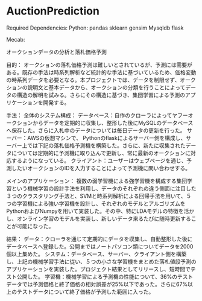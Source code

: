 AuctionPrediction
============================================

Required Dependencies:
Python:
pandas
sklearn
gensim
Mysqldb
flask

Mecab:


オークションデータの分析と落札価格予測

目的：
オークションの落札価格予測は難しいとされているが、予測には需要がある。既存の手法は時系列解析など統計的な手法に基づいているため、価格変動の時系列データを必要となる。本プロジェクトでは、データを制限せず、オークションの説明文と基本データから、オークションの分類を行うことによってデータの構造の解明を試みる。さらにその構造に基づき、集団学習による予測のアプリケーションを開発する。

手法：
全体のシステム構成：
データベース：自作のクローラによってヤフーオークションからデータを定期的に収集し、整形した後にMySQLのデータベースへ保存した。さらに入札中のデータについては毎日データの更新を行った。
サーバー：AWSの仮想マシンで、 Pythonのflaskによるサーバー側を構成し、サーバー上では下記の落札価格予測機を構築した。さらに、新たに収集されたデータについては定期的に予測機に取り込んで更新し、常に最新のオークションに対応するようになっている。
クライアント：ユーザーはウェブページを通じ、予測したいオークションのIDを入力することによって予測機に問い合わせする。

メインのアプリケーション：
複数の弱学習機による強学習機を構成する集団学習という機械学習の設計手法を利用し、データのそれぞれの違う側面に注目した３つのクラスタリング手法と、SVMと時系列解析による回帰手法を用いて、５つの学習機による強い学習機を設計し、それぞれのモデルとアルゴリズムをPythonおよびNumpyを用いて実装した。その中、特にLDAモデルの特徴を活かし、オンライン学習のモデルを実装し、新しいデータ来るたびに随時更新することが可能になった。

結果：
データ：クローラを通じて定期的にデータを収集し、自動整形した後にデータベースへ登録した。公開まではノートパソコン類についてデータを2000個以上集めた。
システム：データベース、サーバー、クライアント側を構築し、上記の機械学習手法に従い、５つの小さな学習機をまとめた落札値段予測のアプリケーションを実装した。プロジェクト結果としてリリースし、短時間でテスト公開した。
学習機：機械学習による予測機の性能について、36%のテストデータでは予測価格と終了価格の相対誤差が25%以下であった。さらに67%以上のテストデータについて終了価格が予測した範囲に入った。
